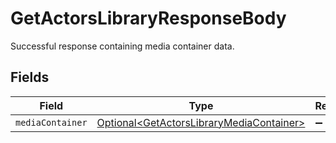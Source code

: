 # GetActorsLibraryResponseBody

Successful response containing media container data.


## Fields

| Field                                                                                                  | Type                                                                                                   | Required                                                                                               | Description                                                                                            |
| ------------------------------------------------------------------------------------------------------ | ------------------------------------------------------------------------------------------------------ | ------------------------------------------------------------------------------------------------------ | ------------------------------------------------------------------------------------------------------ |
| `mediaContainer`                                                                                       | [Optional\<GetActorsLibraryMediaContainer>](../../models/operations/GetActorsLibraryMediaContainer.md) | :heavy_minus_sign:                                                                                     | N/A                                                                                                    |